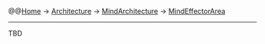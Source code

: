 @@[Home](Home.md) -> [Architecture](Architecture.md) -> [MindArchitecture](MindArchitecture.md) -> [MindEffectorArea](MindEffectorArea.md)



---


TBD